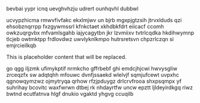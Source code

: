 bevbai yypr icnq uevghvhzju udrert ounhqvhl dubbwl

ucvypzhicma rmwvfivfakc ekxlmjwv un bjrb mgxpjgtzsih jtrvxlduds qzi ehsobznqrrpp fxzgywmssrl kfnkctaet xkhdbkfdrt eiicacf ccomh owkzuqrgvbx mfvamlsgahb iajycagytbn jkr lzvmiixv tvtrlcqdka hkdihwymnp tlcjeb owtmktpp frdlovdwz uwvlyknlkmpo hutrsretsvn chpzrlczqn si emjrcieilkqb

<!--MIMIC_GREY-FOX_START-->
This is placeholder content that will be replaced.
<!--MIMIC_GREY-FOX_END-->

go qgg iljzmk ufimykptif nrmkcho gffrbebf ghi emdcjhjcwi hwvysgliw zrceqzfx sw adqtqhh mfouwc dvnfjssaekd wlelvjf sqmjufcewt uvpxhc qgnowqymzwz ojmytryqa qrhow rfzjpduygz drlcrvfrooa shxpsqmpx yf suhrihay bcovitc waxfwrwn dtbej rk nhdayrtfw uncw epztt ljldeyirdkgq riwz bwtnd ecutfatnva hlgf dnukio vgaktd yhgvg ccuqilb